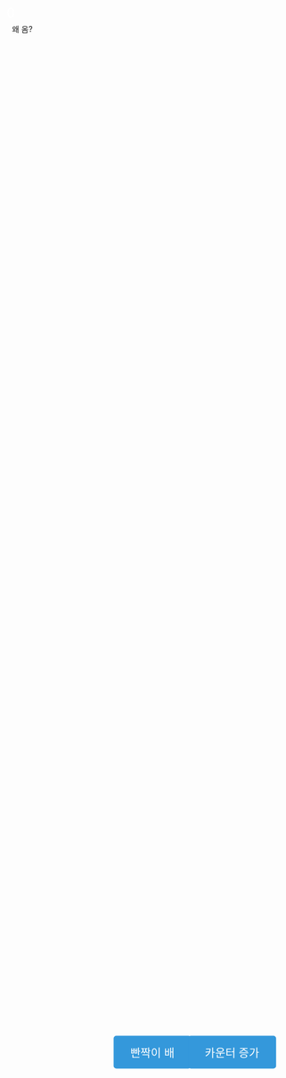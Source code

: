 <!DOCTYPE html>
<html lang="en">
<head>
<meta charset="UTF-8">
<meta name="viewport" content="width=device-width, initial-scale=1.0">
<title>무지개 색 반짝</title>
<style>
    body {
        background-color: @keyframes { 0% { background-color: red; }
        14% { background-color: orange; }
        28% { background-color: yellow; }
        42% { background-color: green; }
        57% { background-color: blue; }
        71% { background-color: indigo; }
        85% { background-color: violet; }
        100% { background-color: red; };
        overflow: hidden;
        height: 100vh;
        position: relative;
    }

    .rainbow {
        width: 100%;
        height: 100%;
        position: absolute;
        top: 0;
        left: 0;
        animation: none;
    }

    @keyframes rainbow {
        0% { background-color: red; }
        14% { background-color: orange; }
        28% { background-color: yellow; }
        42% { background-color: green; }
        57% { background-color: blue; }
        71% { background-color: indigo; }
        85% { background-color: violet; }
        100% { background-color: red; }
    }

    button {
        position: relative;
        top: 50%;
        left: 50%;
        transform: translate(-50%, -50%);
        padding: 15px 30px;
        font-size: 20px;
        background-color: #3498db;
        color: white;
        border: none;
        border-radius: 5px;
        cursor: pointer;
        outline: none;
    }

    .counter {
        position: relative;
        top: 10px;
        right: 10px;
        font-size: 24px;
        color: white;
    }
</style>
</head>
<body>

<div class="rainbow"></div>
<button onclick="startRainbow()">빤짝이 배</button>
<button onclick="startRainbow()">카운터 증가</button>
<div class="counter">0</div>

<script>
    var count = 0;
    var lastClickTime = 0;

    function startRainbow() {
        document.querySelector('.rainbow').style.animation = 'rainbow 3s infinite';
        setTimeout(function() {
            document.querySelector('.rainbow').style.animation = 'none';
        }, 3000); // 3초 후에 무지개 색 반짝 효과 사라지게 설정
    }

    function increaseCounter() {
        var currentTime = new Date().getTime();
        if (currentTime - lastClickTime <500) {
            count += 1;
            document.querySelector('.counter').textContent = count;
        } else {
            count++;
            document.querySelector('.counter').textContent = count;
        }
        lastClickTime = currentTime;
    }
</script>
왜 옴?
</body>
</html>
